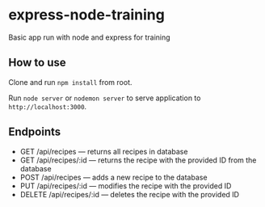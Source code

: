 # express-node-training
Basic app run with node and express for training

## How to use

Clone and run `npm install` from root.

Run `node server` or `nodemon server` to serve application to `http://localhost:3000`.

## Endpoints

 - GET  /api/recipes  — returns all recipes in database
 - GET  /api/recipes/:id  — returns the recipe with the provided ID from the database
 - POST  /api/recipes  — adds a new recipe to the database
 - PUT  /api/recipes/:id  — modifies the recipe with the provided ID
 - DELETE  /api/recipes/:id  — deletes the recipe with the provided ID

